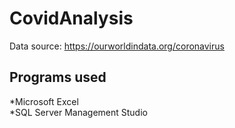 # CovidAnalysis

Data source: https://ourworldindata.org/coronavirus

## Programs used

*Microsoft Excel </br>
*SQL Server Management Studio </br>


